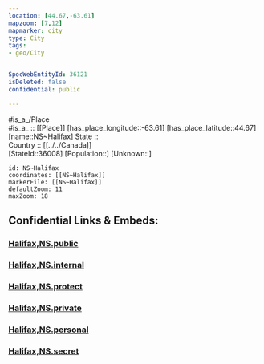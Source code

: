 ```yaml
---
location: [44.67,-63.61] 
mapzoom: [7,12] 
mapmarker: city 
type: City
tags:
- geo/City


SpocWebEntityId: 36121
isDeleted: false
confidential: public

---
```

#is_a_/Place  
#is_a_ :: [[Place]] 
[has_place_longitude::-63.61] 
[has_place_latitude::44.67] 
[name::NS~Halifax] 
State ::  
Country :: [[../../Canada]]  
[StateId::36008] 
[Population::] 
[Unknown::] 


```leaflet
id: NS~Halifax
coordinates: [[NS~Halifax]] 
markerFile: [[NS~Halifax]] 
defaultZoom: 11 
maxZoom: 18
```


## Confidential Links & Embeds: 

### [Halifax,NS.public](/_public/\Earth\Continent\America~North\Canada\provinces~Canada\Nova_Scotia\counties~Nova_ScotiaHalifax,NS.public.md) 

### [Halifax,NS.internal](/_internal/\Earth\Continent\America~North\Canada\provinces~Canada\Nova_Scotia\counties~Nova_ScotiaHalifax,NS.internal.md) 

### [Halifax,NS.protect](/_protect/\Earth\Continent\America~North\Canada\provinces~Canada\Nova_Scotia\counties~Nova_ScotiaHalifax,NS.protect.md) 

### [Halifax,NS.private](/_private/\Earth\Continent\America~North\Canada\provinces~Canada\Nova_Scotia\counties~Nova_ScotiaHalifax,NS.private.md) 

### [Halifax,NS.personal](/_personal/\Earth\Continent\America~North\Canada\provinces~Canada\Nova_Scotia\counties~Nova_ScotiaHalifax,NS.personal.md) 

### [Halifax,NS.secret](/_secret/\Earth\Continent\America~North\Canada\provinces~Canada\Nova_Scotia\counties~Nova_ScotiaHalifax,NS.secret.md)

